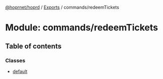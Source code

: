 [@hoprnet/hoprd](../README.md) / [Exports](../modules.md) / commands/redeemTickets

# Module: commands/redeemTickets

## Table of contents

### Classes

- [default](../classes/commands_redeemtickets.default.md)

